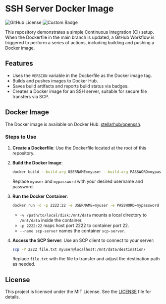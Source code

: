 # SSH Server Docker Image
![GitHub License](https://img.shields.io/github/license/barrychum/docker-openssh) ![Custom Badge](https://img.shields.io/endpoint?url=https://gist.githubusercontent.com/barrychum/6210ce668e923bd7b478ff9f965debee/raw/8b83476d14cdb3e9c3c0c6e8d39623c4dbf888f7/docker-openssh-build-date-badge.json) 

This repository demonstrates a simple Continuous Integration (CI) setup. When the Dockerfile in the main branch is updated, a GitHub Workflow is triggered to perform a series of actions, including building and pushing a Docker image.

## Features
- Uses the `VERSION` variable in the Dockerfile as the Docker image tag.
- Builds and pushes images to Docker Hub.
- Saves build artifacts and reports build status via badges.
- Creates a Docker image for an SSH server, suitable for secure file transfers via SCP.

## Docker Image
The Docker image is available on Docker Hub: [stellarhub/openssh](https://hub.docker.com/r/stellarhub/openssh).

### Steps to Use
1. **Create a Dockerfile**:
   Use the Dockerfile located at the root of this repository.

2. **Build the Docker Image**:
   ```bash
   docker build --build-arg USERNAME=myuser --build-arg PASSWORD=mypassword -t my-scp-server .
   ```
   Replace `myuser` and `mypassword` with your desired username and password.

3. **Run the Docker Container**:
   ```bash
   docker run -d -p 2222:22 -e USERNAME=myuser -e PASSWORD=mypassword -v /$HOME/mnt:/mnt/data --name scp-server my-scp-server
   ```
   - `-v /path/to/local/disk:/mnt/data` mounts a local directory to `/mnt/data` inside the container.
   - `-p 2222:22` maps host port 2222 to container port 22.
   - `--name scp-server` names the container `scp-server`.

4. **Access the SCP Server**:
   Use an SCP client to connect to your server:
   ```bash
   scp -P 2222 file.txt myuser@localhost:/mnt/data/destination/
   ```
   Replace `file.txt` with the file to transfer and adjust the destination path as needed.

## License
This project is licensed under the MIT License. See the [LICENSE](LICENSE) file for details.

